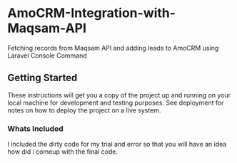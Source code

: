 # AmoCRM-Integration-with-Maqsam-API

Fetching records from Maqsam API and adding leads to AmoCRM using Laravel Console Command

## Getting Started

These instructions will get you a copy of the project up and running on your local machine for development and testing purposes. See deployment for notes on how to deploy the project on a live system.

### Whats Included

I included the dirty code for my trial and error so that you will have an idea how did i comeup with the final code.

